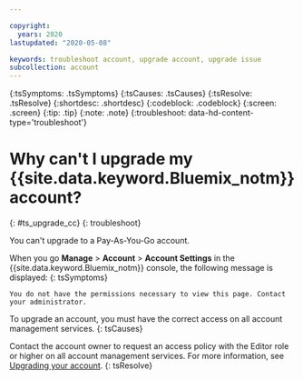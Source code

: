 ```yaml
---

copyright:
  years: 2020
lastupdated: "2020-05-08"

keywords: troubleshoot account, upgrade account, upgrade issue
subcollection: account
---
```


{:tsSymptoms: .tsSymptoms}
{:tsCauses: .tsCauses}
{:tsResolve: .tsResolve}
{:shortdesc: .shortdesc}
{:codeblock: .codeblock}
{:screen: .screen}
{:tip: .tip}
{:note: .note}
{:troubleshoot: data-hd-content-type='troubleshoot'}

# Why can't I upgrade my {{site.data.keyword.Bluemix_notm}} account? 
{: #ts_upgrade_cc}
{: troubleshoot}

You can't upgrade to a Pay-As-You-Go account.

When you go **Manage** > **Account** > **Account Settings** in the {{site.data.keyword.Bluemix_notm}} console, the following message is displayed:
{: tsSymptoms}

`You do not have the permissions necessary to view this page. Contact your administrator.`

To upgrade an account, you must have the correct access on all account management services. 
{: tsCauses}

Contact the account owner to request an access policy with the Editor role or higher on all account management services. For more information, see [Upgrading your account](/docs/account?topic=account-upgrading-account). 
{: tsResolve}
